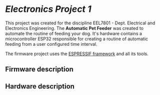 # _Electronics Project 1_

This project was created for the discipline EEL7801 - Dept. Electrical and Electronics Engineering.
The **Automatic Pet Feeder** was created to automate the routine of feeding your dog. It's hardware contains
a microcontroller ESP32 responsible for creating a routine of automatic feeding from a user configured time interval.


The firmware project uses the [ESPRESSIF framework](https://www.espressif.com/en/products/modules/esp32)
and all its tools.

## Firmware description


## Hardware description


